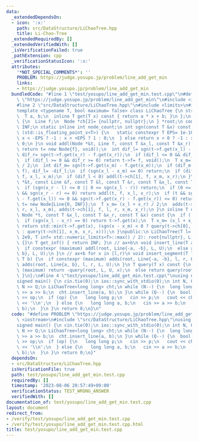```yaml
---
data:
  _extendedDependsOn:
  - icon: ':x:'
    path: src/DataStructure/LiChaoTree.hpp
    title: Li-Chao-Tree
  _extendedRequiredBy: []
  _extendedVerifiedWith: []
  _isVerificationFailed: true
  _pathExtension: cpp
  _verificationStatusIcon: ':x:'
  attributes:
    '*NOT_SPECIAL_COMMENTS*': ''
    PROBLEM: https://judge.yosupo.jp/problem/line_add_get_min
    links:
    - https://judge.yosupo.jp/problem/line_add_get_min
  bundledCode: "#line 1 \"test/yosupo/line_add_get_min.test.cpp\"\n#define PROBLEM\
    \ \"https://judge.yosupo.jp/problem/line_add_get_min\"\n#include <iostream>\n\
    #line 2 \"src/DataStructure/LiChaoTree.hpp\"\n#include <limits>\n#include <algorithm>\n\
    template <typename T, bool maximum= false> class LiChaoTree {\n struct Line {\n\
    \  T a, b;\n  inline T get(T x) const { return a * x + b; }\n };\n struct Node\
    \ {\n  Line f;\n  Node *ch[2]= {nullptr, nullptr};\n } *root;\n const T L, U,\
    \ INF;\n static inline int node_count;\n int sgn(const T &x) const {\n  if constexpr\
    \ (std::is_floating_point_v<T>) {\n   static constexpr T EPS= 1e-10;\n   return\
    \ x < -EPS ? -1 : x > +EPS ? 1 : 0;\n  } else return x < 0 ? -1 : x > 0 ? 1 :\
    \ 0;\n }\n void addl(Node *&t, Line f, const T &x_l, const T &x_r) {\n  if (!t)\
    \ return t= new Node{f}, void();\n  int dif_l= sgn(t->f.get(x_l) - f.get(x_l)),\
    \ dif_r= sgn(t->f.get(x_r) - f.get(x_r));\n  if (dif_l <= 0 && dif_r <= 0) return;\n\
    \  if (dif_l >= 0 && dif_r >= 0) return t->f= f, void();\n  T x_m= (x_l + x_r)\
    \ / 2;\n  int dif_m= sgn(t->f.get(x_m) - f.get(x_m));\n  if (dif_m > 0) std::swap(t->f,\
    \ f), dif_l= -dif_l;\n  if (sgn(x_l - x_m) == 0) return;\n  if (dif_l > 0) addl(t->ch[0],\
    \ f, x_l, x_m);\n  if (dif_l < 0) addl(t->ch[1], f, x_m, x_r);\n }\n void adds(Node\
    \ *&t, const Line &f, const T &l, const T &r, const T &x_l, const T &x_r) {\n\
    \  if (sgn(x_r - l) <= 0 || 0 <= sgn(x_l - r)) return;\n  if (0 <= sgn(x_l - l)\
    \ && sgn(x_r - r) <= 0) return addl(t, f, x_l, x_r);\n  if (t && sgn(t->f.get(x_l)\
    \ - f.get(x_l)) <= 0 && sgn(t->f.get(x_r) - f.get(x_r)) <= 0) return;\n  if (!t)\
    \ t= new Node{Line{0, INF}};\n  T x_m= (x_l + x_r) / 2;\n  adds(t->ch[0], f, l,\
    \ r, x_l, x_m), adds(t->ch[1], f, l, r, x_m, x_r);\n }\n inline T query(const\
    \ Node *t, const T &x_l, const T &x_r, const T &x) const {\n  if (!t) return INF;\n\
    \  if (sgn(x_l - x_r) == 0) return t->f.get(x);\n  T x_m= (x_l + x_r) / 2;\n \
    \ return std::min(t->f.get(x), (sgn(x - x_m) < 0 ? query(t->ch[0], x_l, x_m, x)\
    \ : query(t->ch[1], x_m, x_r, x)));\n }\npublic:\n LiChaoTree(T l= -2e9, T u=\
    \ 2e9, T inf= std::numeric_limits<T>::max() / 2): root{nullptr}, L(l), U(u), INF(inf)\
    \ {}\n T get_inf() { return INF; }\n // ax+b\n void insert_line(T a, T b) {\n\
    \  if constexpr (maximum) addl(root, Line{-a, -b}, L, U);\n  else addl(root, Line{a,\
    \ b}, L, U);\n }\n // ax+b for x in [l,r)\n void insert_segment(T l, T r, T a,\
    \ T b) {\n  if constexpr (maximum) adds(root, Line{-a, -b}, l, r, L, U);\n  else\
    \ adds(root, Line{a, b}, l, r, L, U);\n }\n T query(T x) const {\n  if constexpr\
    \ (maximum) return -query(root, L, U, x);\n  else return query(root, L, U, x);\n\
    \ }\n};\n#line 4 \"test/yosupo/line_add_get_min.test.cpp\"\nusing namespace std;\n\
    signed main() {\n cin.tie(0);\n ios::sync_with_stdio(0);\n int N, Q;\n cin >>\
    \ N >> Q;\n LiChaoTree<long long> cht;\n while (N--) {\n  long long a, b;\n  cin\
    \ >> a >> b;\n  cht.insert_line(a, b);\n }\n while (Q--) {\n  bool op;\n  cin\
    \ >> op;\n  if (op) {\n   long long p;\n   cin >> p;\n   cout << cht.query(p)\
    \ << '\\n';\n  } else {\n   long long a, b;\n   cin >> a >> b;\n   cht.insert_line(a,\
    \ b);\n  }\n }\n return 0;\n}\n"
  code: "#define PROBLEM \"https://judge.yosupo.jp/problem/line_add_get_min\"\n#include\
    \ <iostream>\n#include \"src/DataStructure/LiChaoTree.hpp\"\nusing namespace std;\n\
    signed main() {\n cin.tie(0);\n ios::sync_with_stdio(0);\n int N, Q;\n cin >>\
    \ N >> Q;\n LiChaoTree<long long> cht;\n while (N--) {\n  long long a, b;\n  cin\
    \ >> a >> b;\n  cht.insert_line(a, b);\n }\n while (Q--) {\n  bool op;\n  cin\
    \ >> op;\n  if (op) {\n   long long p;\n   cin >> p;\n   cout << cht.query(p)\
    \ << '\\n';\n  } else {\n   long long a, b;\n   cin >> a >> b;\n   cht.insert_line(a,\
    \ b);\n  }\n }\n return 0;\n}"
  dependsOn:
  - src/DataStructure/LiChaoTree.hpp
  isVerificationFile: true
  path: test/yosupo/line_add_get_min.test.cpp
  requiredBy: []
  timestamp: '2023-08-06 20:57:49+09:00'
  verificationStatus: TEST_WRONG_ANSWER
  verifiedWith: []
documentation_of: test/yosupo/line_add_get_min.test.cpp
layout: document
redirect_from:
- /verify/test/yosupo/line_add_get_min.test.cpp
- /verify/test/yosupo/line_add_get_min.test.cpp.html
title: test/yosupo/line_add_get_min.test.cpp
---
```

